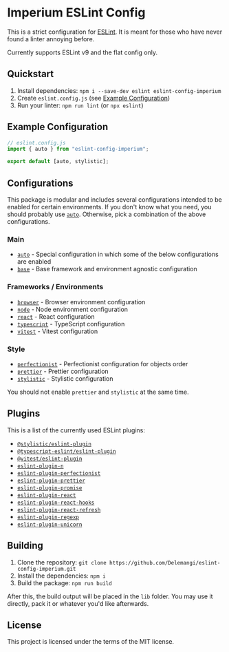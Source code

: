 # Imperium ESLint Config

This is a strict configuration for [ESLint](https://github.com/eslint/eslint). It is meant for those who have never found a linter annoying before.

Currently supports ESLint v9 and the flat config only.

## Quickstart

1. Install dependencies: `npm i --save-dev eslint eslint-config-imperium`
2. Create `eslint.config.js` (see [Example Configuration](#example-configuration))
3. Run your linter: `npm run lint` (or `npx eslint`)

## Example Configuration

```ts
// eslint.config.js
import { auto } from "eslint-config-imperium";

export default [auto, stylistic];
```

## Configurations

This package is modular and includes several configurations intended to be enabled for certain environments. If you don't know what you need, you should probably use [`auto`](./src/index.ts). Otherwise, pick a combination of the above configurations.

### Main

- [`auto`](./src/index.ts) - Special configuration in which some of the below configurations are enabled
- [`base`](./src/base/index.ts) - Base framework and environment agnostic configuration

### Frameworks / Environments

- [`browser`](./src/browser/index.ts) - Browser environment configuration
- [`node`](./src/node/index.ts) - Node environment configuration
- [`react`](./src/react/index.ts) - React configuration
- [`typescript`](./src/typescript/index.ts) - TypeScript configuration
- [`vitest`](./src/vitest/index.ts) - Vitest configuration

### Style

- [`perfectionist`](./src/perfectionist/index.ts) - Perfectionist configuration for objects order
- [`prettier`](./src/prettier/index.ts) - Prettier configuration
- [`stylistic`](./src/stylistic/index.ts) - Stylistic configuration

You should not enable `prettier` and `stylistic` at the same time.

## Plugins

This is a list of the currently used ESLint plugins:

- [`@stylistic/eslint-plugin`](https://github.com/eslint-stylistic/eslint-stylistic)
- [`@typescript-eslint/eslint-plugin`](https://github.com/typescript-eslint/typescript-eslint)
- [`@vitest/eslint-plugin`](https://github.com/vitest-dev/eslint-plugin-vitest)
- [`eslint-plugin-n`](https://github.com/eslint-community/eslint-plugin-n)
- [`eslint-plugin-perfectionist`](https://github.com/azat-io/eslint-plugin-perfectionist)
- [`eslint-plugin-prettier`](https://github.com/prettier/eslint-plugin-prettier)
- [`eslint-plugin-promise`](https://github.com/eslint-community/eslint-plugin-promise)
- [`eslint-plugin-react`](https://github.com/jsx-eslint/eslint-plugin-react)
- [`eslint-plugin-react-hooks`](https://github.com/facebook/react/tree/main/packages/eslint-plugin-react-hooks)
- [`eslint-plugin-react-refresh`](https://github.com/ArnaudBarre/eslint-plugin-react-refresh)
- [`eslint-plugin-regexp`](https://github.com/ota-meshi/eslint-plugin-regexp)
- [`eslint-plugin-unicorn`](https://github.com/sindresorhus/eslint-plugin-unicorn)

## Building

1. Clone the repository: `git clone https://github.com/Delemangi/eslint-config-imperium.git`
2. Install the dependencies: `npm i`
3. Build the package: `npm run build`

After this, the build output will be placed in the `lib` folder. You may use it directly, pack it or whatever you'd like afterwards.

## License

This project is licensed under the terms of the MIT license.
